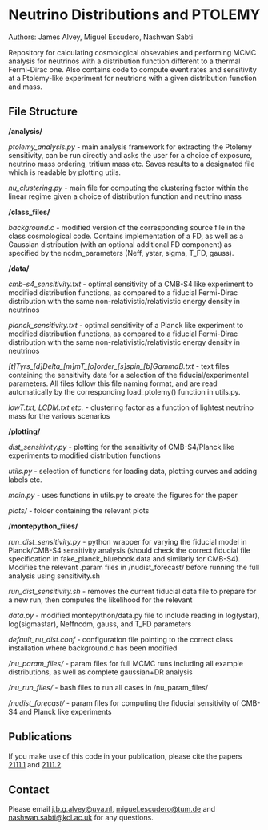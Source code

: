 # Neutrino Distributions and PTOLEMY
Authors: James Alvey, Miguel Escudero, Nashwan Sabti

Repository for calculating cosmological obsevables and performing MCMC analysis for neutrinos with a distribution function different to a thermal Fermi-Dirac one. Also contains code to compute event rates and sensitivity at a Ptolemy-like experiment for neutrions with a given distribution function and mass.

## File Structure

**/analysis/**
  
*ptolemy_analysis.py* - main analysis framework for extracting the Ptolemy sensitivity, can be run directly and asks the user for a choice of exposure, neutrino mass ordering, tritium mass etc. Saves results to a designated file which is readable by plotting utils.

*nu_clustering.py* - main file for computing the clustering factor within the linear regime given a choice of distribution function and neutrino mass

**/class_files/**
  
*background.c* - modified version of the corresponding source file in the class cosmological code. Contains implementation of a FD, as well as a Gaussian distribution (with an optional additional FD component) as specified by the ncdm_parameters (Neff, ystar, sigma, T_FD, gauss).

**/data/**

*cmb-s4_sensitivity.txt* - optimal sensitivity of a CMB-S4 like experiment to modified distribution functions, as compared to a fiducial Fermi-Dirac distribution with the same non-relativistic/relativistic energy density in neutrinos

*planck_sensitivity.txt* - optimal sensitivity of a Planck like experiment to modified distribution functions, as compared to a fiducial Fermi-Dirac distribution with the same non-relativistic/relativistic energy density in neutrinos

*[t]Tyrs_[d]Delta_[m]mT_[o]order_[s]spin_[b]GammaB.txt* - text files containing the sensitivity data for a selection of the fiducial/experimental parameters. All files follow this file naming format, and are read automatically by the corresponding load_ptolemy() function in utils.py.

*lowT.txt, LCDM.txt etc.* - clustering factor as a function of lightest neutrino mass for the various scenarios

**/plotting/**

*dist_sensitivity.py* - plotting for the sensitivity of CMB-S4/Planck like experiments to modified distribution functions

*utils.py* - selection of functions for loading data, plotting curves and adding labels etc.

*main.py* - uses functions in utils.py to create the figures for the paper

*plots/* - folder containing the relevant plots

**/montepython_files/**

*run_dist_sensitivity.py* - python wrapper for varying the fiducial model in Planck/CMB-S4 sensitivity analysis (should check the correct fiducial file specification in fake_planck_bluebook.data and similarly for CMB-S4). Modifies the relevant .param files in /nudist_forecast/ before running the full analysis using sensitivity.sh

*run_dist_sensitivity.sh* - removes the current fiducial data file to prepare for a new run, then computes the likelihood for the relevant 

*data.py* - modified montepython/data.py file to include reading in log(ystar), log(sigmastar), Neffncdm, gauss, and T_FD parameters

*default_nu_dist.conf* - configuration file pointing to the correct class installation where background.c has been modified

*/nu_param_files/* - param files for full MCMC runs including all example distributions, as well as complete gaussian+DR analysis

*/nu_run_files/* - bash files to run all cases in /nu_param_files/

*/nudist_forecast/* - param files for computing the fiducial sensitivity of CMB-S4 and Planck like experiments

## Publications
If you make use of this code in your publication, please cite the papers [2111.1] and [2111.2].

## Contact
Please email j.b.g.alvey@uva.nl, miguel.escudero@tum.de and nashwan.sabti@kcl.ac.uk for any questions.

[2111.1]: https://arxiv.org
[2111.2]: https://arxiv.org
